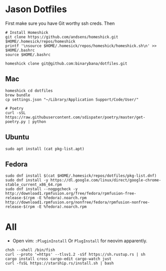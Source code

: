 # Jason Dotfiles 

First make sure you have Git worthy ssh creds. Then
```
# Install Homeshick
git clone https://github.com/andsens/homeshick.git $HOME/.homesick/repos/homeshick
printf '\nsource $HOME/.homesick/repos/homeshick/homeshick.sh\n' >> $HOME/.bashrc
source $HOME/.bashrc

homeshick clone git@github.com:binarybana/dotfiles.git
```

## Mac
```
homeshick cd dotfiles
brew bundle
cp settings.json "~/Library/Application Support/Code/User/"

# Poetry
curl -sSL https://raw.githubusercontent.com/sdispater/poetry/master/get-poetry.py | python
```

## Ubuntu
```
sudo apt install (cat pkg-list.apt)
```

## Fedora
```
sudo dnf install $(cat $HOME/.homesick/repos/dotfiles/pkg-list.dnf)
sudo dnf install -y https://dl.google.com/linux/direct/google-chrome-stable_current_x86_64.rpm
sudo dnf install --nogpgcheck -y http://download1.rpmfusion.org/free/fedora/rpmfusion-free-release-$(rpm -E %fedora).noarch.rpm http://download1.rpmfusion.org/nonfree/fedora/rpmfusion-nonfree-release-$(rpm -E %fedora).noarch.rpm
```

# All

- Open vim: `:PluginInstall` Or `PlugInstall` for neovim apparently.
```
chsh --shell /bin/fish
curl --proto '=https' --tlsv1.2 -sSf https://sh.rustup.rs | sh
cargo install cross cargo-edit cargo-watch just
curl -fsSL https://starship.rs/install.sh | bash
```

